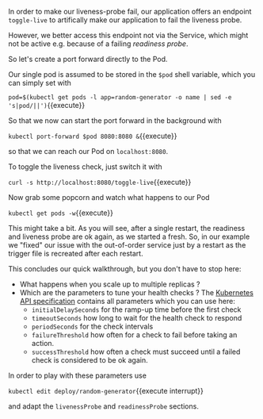 In order to make our liveness-probe fail, our application offers an endpoint `toggle-live` to artifically make our application to fail the liveness probe.

However, we better access this endpoint not via the Service, which might not be active e.g. because of a failing _readiness probe_.

So let's create a port forward directly to the Pod.

Our single pod is assumed to be stored in the `$pod` shell variable, which you can simply set with

`pod=$(kubectl get pods -l app=random-generator -o name | sed -e 's|pod/||')`{{execute}}

So that we now can start the port forward in the background with

`kubectl port-forward $pod 8080:8080 &`{{execute}}

so that we can reach our Pod on `localhost:8080`.

To toggle the liveness check, just switch it with

`curl -s http://localhost:8080/toggle-live`{{execute}}

Now grab some popcorn and watch what happens to our Pod

`kubectl get pods -w`{{execute}}

This might take a bit. As you will see, after a single restart, the readiness and liveness probe are ok again, as we started a fresh.
So, in our example we "fixed" our issue with the out-of-order service just by a restart as the trigger file is recreated after each restart.

This concludes our quick walkthrough, but you don't have to stop here:

* What happens when you scale up to multiple replicas ?
* Which are the parameters to tune your health checks ? The [Kubernetes API specification](https://kubernetes.io/docs/reference/generated/kubernetes-api/v1.16/#probe-v1-core) contains all parameters which you can use here:
  - `initialDelaySeconds` for the ramp-up time before the first check
  - `timeoutSeconds` how long to wait for the health check to respond
  - `periodSeconds` for the check intervals
  - `failureThreshold` how often for a check to fail before taking an action.
  - `successThreshold` how often a check must succeed until a failed check is considered to be ok again.

In order to play with these parameters use

`kubectl edit deploy/random-generator`{{execute interrupt}}

and adapt the `livenessProbe` and `readinessProbe` sections.
